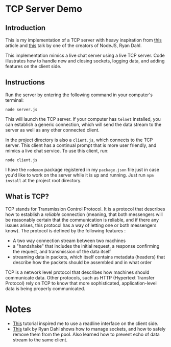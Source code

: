 # TCP Server Demo

## Introduction

This is my implementation of a TCP server with heavy inspiration from [this](https://www.section.io/engineering-education/tcp-node/) article and [this]() talk by one of the creators of NodeJS, Ryan Dahl. 

This implementation mimics a live chat server using a live TCP server. Code illustrates how to handle new and closing sockets, logging data, and adding features on the client side.

## Instructions

Run the server by entering the following command in your computer's terminal: 

```
node server.js
```

This will launch the TCP server. If your computer has `telnet` installed, you can establish a generic connection, which will send the data stream to the server as well as any other connected client. 

In the project directory is also a `client.js`, which connects to the TCP server. This client has a continual prompt that is more user friendly, and mimics a live chat service. To use this client, run:

```
node client.js
```

I have the `nodemon` package registered in my `package.json` file just in case you'd like to work on the server while it is up and running. Just run `npm install` at the project root directory.

## What is TCP?

TCP stands for Transmission Control Protocol. It is a protocol that describes how to establish a *reliable* connection (meaning, that both messengers will be reasonably certain that the communication is reliable, and if there any issues arises, this protocol has a way of letting one or both messengers know). The protocol is defined by the following features : 

* A two way connection stream between two machines
* a "handshake" that includes the initial request, a response confirming the request, and transmission of the data itself
* streaming data in packets, which itself contains metadata (headers) that describe how the packets should be assembled and in what order

TCP is a network level protocol that describes how machines should communicate data. Other protocols, such as HTTP (Hypertext Transfer Protocol) rely on TCP to know that more sophisticated, application-level data is being properly communicated.

# Notes

* [This](https://www.section.io/engineering-education/tcp-node/) tutorial inspired me to use a readline interface on the client side.
* [This](https://www.youtube.com/watch?v=jo_B4LTHi3I&t=2118s) talk by Ryan Dahl shows how to manage sockets, and how to safely remove them from the pool. Also learned how to prevent echo of data stream to the same client.
